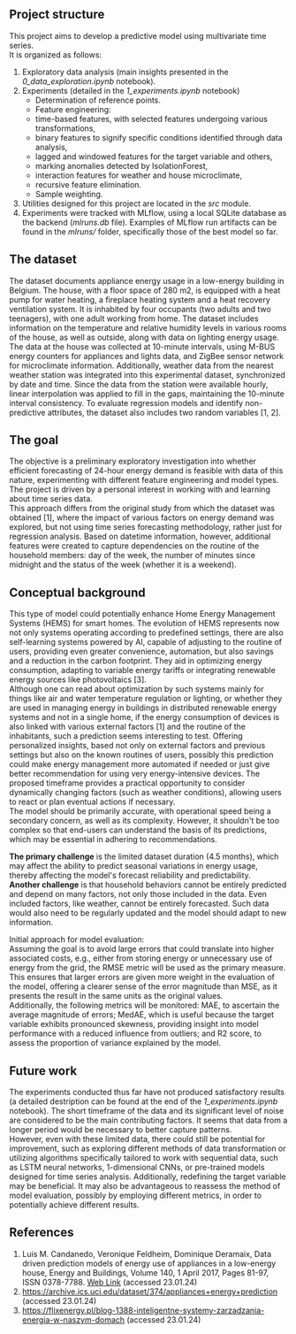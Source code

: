 ## Project structure
This project aims to develop a predictive model using multivariate time series.\
It is organized as follows:

1. Exploratory data analysis (main insights presented in the *0_data_exploration.ipynb* notebook).
2. Experiments (detailed in the *1_experiments.ipynb* notebook)
    * Determination of reference points.
    * Feature engineering:
     - time-based features, with selected features undergoing various transformations,
     - binary features to signify specific conditions identified through data analysis,
     - lagged and windowed features for the target variable and others,
     - marking anomalies detected by IsolationForest,
     - interaction features for weather and house microclimate,
     - recursive feature elimination.
   * Sample weighting.
3. Utilities designed for this project are located in the *src* module.
4. Experiments were tracked with MLflow, using a local SQLite database as the backend (*mlruns.db* file). Examples of MLflow run artifacts can be found in the *mlruns/* folder, specifically those of the best model so far. 

## The dataset
The dataset documents appliance energy usage in a low-energy building in Belgium. The house, with a floor space of 280 m2, is equipped with a heat pump for water heating, a fireplace heating system and a heat recovery ventilation system. It is inhabited by four occupants (two adults and two teenagers), with one adult working from home. The dataset includes information on the temperature and relative humidity levels in various rooms of the house, as well as outside, along with data on lighting energy usage. The data at the house was collected at 10-minute intervals, using M-BUS energy counters for appliances and lights data, and ZigBee sensor network for microclimate information. Additionally, weather data from the nearest weather station was integrated into this experimental dataset, synchronized by date and time. Since the data from the station were available hourly, linear interpolation was applied to fill in the gaps, maintaining the 10-minute interval consistency. To evaluate regression models and identify non-predictive attributes, the dataset also includes two random variables [1, 2].

## The goal
The objective is a preliminary exploratory investigation into whether efficient forecasting of 24-hour energy demand is feasible with data of this nature, experimenting with different feature engineering and model types. The project is driven by a personal interest in working with and learning about time series data.\
This approach differs from the original study from which the dataset was obtained [1], where the impact of various factors on energy demand was explored, but not using time series forecasting methodology, rather just for regression analysis. Based on datetime information, however, additional features were created to capture dependencies on the routine of the household members: day of the week, the number of minutes since midnight and the status of the week (whether it is a weekend).

## Conceptual background
This type of model could potentially enhance Home Energy Management Systems (HEMS) for smart homes. The evolution of HEMS represents now not only systems operating according to predefined settings, there are also self-learning systems powered by AI, capable of adjusting to the routine of users, providing even greater convenience, automation, but also savings and a reduction in the carbon footprint. They aid in optimizing energy consumption, adapting to variable energy tariffs or integrating renewable energy sources like photovoltaics [3].\
Although one can read about optimization by such systems mainly for things like air and water temperature regulation or lighting, or whether they are used in managing energy in buildings in distributed renewable energy systems and not in a single home, if the energy consumption of devices is also linked with various external factors [1] and the routine of the inhabitants, such a prediction seems interesting to test. Offering personalized insights, based not only on external factors and previous settings but also on the known routines of users, possibly this prediction could make energy management more automated if needed or just give better recommendation for using very energy-intensive devices. The proposed timeframe provides a practical opportunity to consider dynamically changing factors (such as weather conditions), allowing users to react or plan eventual actions if necessary.\
The model should be primarily accurate, with operational speed being a secondary concern, as well as its complexity. However, it shouldn't be too complex so that end-users can understand the basis of its predictions, which may be essential in adhering to recommendations.

**The primary challenge** is the limited dataset duration (4.5 months), which may affect the ability to predict seasonal variations in energy usage, thereby affecting the model's forecast reliability and predictability.\
**Another challenge** is that household behaviors cannot be entirely predicted and depend on many factors, not only those included in the data. Even included factors, like weather, cannot be entirely forecasted. Such data would also need to be regularly updated and the model should adapt to new information.

Initial approach for model evaluation:\
Assuming the goal is to avoid large errors that could translate into higher associated costs, e.g., either from storing energy or unnecessary use of energy from the grid, the RMSE metric will be used as the primary measure. This ensures that larger errors are given more weight in the evaluation of the model, offering a clearer sense of the error magnitude than MSE, as it presents the result in the same units as the original values.\
Additionally, the following metrics will be monitored: MAE, to ascertain the average magnitude of errors; MedAE, which is useful because the target variable exhibits pronounced skewness, providing insight into model performance with a reduced influence from outliers; and R2 score, to assess the proportion of variance explained by the model.

## Future work
The experiments conducted thus far have not produced satisfactory results (a detailed destription can be found at the end of the *1_experiments.ipynb* notebook). The short timeframe of the data and its significant level of noise are considered to be the main contributing factors. It seems that data from a longer period would be necessary to better capture patterns.\
However, even with these limited data, there could still be potential for improvement, such as exploring different methods of data transformation or utilizing algorithms specifically tailored to work with sequential data, such as LSTM neural networks, 1-dimensional CNNs, or pre-trained models designed for time series analysis. Additionally, redefining the target variable may be beneficial. It may also be advantageous to reassess the method of model evaluation, possibly by employing different metrics, in order to potentially achieve different results.

## References
1. Luis M. Candanedo, Veronique Feldheim, Dominique Deramaix, Data driven prediction models of energy use of appliances in a low-energy house, Energy and Buildings, Volume 140, 1 April 2017, Pages 81-97, ISSN 0378-7788. [Web Link](https://www.sciencedirect.com/science/article/abs/pii/S0378778816308970?via%3Dihub) (accessed 23.01.24)
2. https://archive.ics.uci.edu/dataset/374/appliances+energy+prediction (accessed 23.01.24)
3. https://flixenergy.pl/blog-1388-inteligentne-systemy-zarzadzania-energia-w-naszym-domach (accessed 23.01.24)